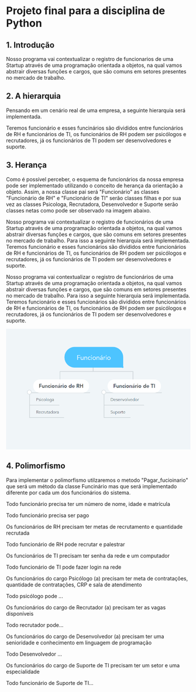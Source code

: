 # Projeto final para a disciplina de Python

## 1. Introdução

Nosso programa vai contextualizar o registro de funcionarios de uma Startup  através de uma programação orientada a objetos, na qual vamos abstrair diversas funções e cargos, que são comuns em setores presentes no mercado de trabalho.  

## 2. A hierarquia

Pensando em um cenário real de uma empresa, a seguinte hierarquia será implementada. 

Teremos funcionário e esses funcinários são divididos entre funcionários de RH e funcionários de TI, os funcionários de RH podem ser psicólogos e recrutadores, já os funcionários de TI podem ser desenvolvedores e suporte.

## 3. Herança

Como é possível perceber, o esquema de funcionários da nossa empresa pode ser implementado utilizando o conceito de herança da orientação a objeto. Assim, a nossa classe pai será "Funcionário" as classes "Funcionário de RH" e "Funcionário de TI" serão classes filhas e por sua vez as classes Psicologa, Recrutadora, Desenvolvedor e Suporte serão classes netas como pode ser observado na imagem abaixo.

Nosso programa vai contextualizar o registro de funcionários de uma Startup através de uma programação orientada a objetos, na qual vamos abstrair diversas funções e cargos, que são comuns em setores presentes no mercado de trabalho. Para isso a seguinte hierarquia será implementada. Teremos funcionário e esses funcionários são divididos entre funcionários de RH e funcionários de TI, os funcionários de RH podem ser psicólogos e recrutadores, já os funcionários de TI podem ser desenvolvedores e suporte. 

Nosso programa vai contextualizar o registro de funcionários de uma Startup através de uma programação orientada a objetos, na qual vamos abstrair diversas funções e cargos, que são comuns em setores presentes no mercado de trabalho. Para isso a seguinte hierarquia será implementada. Teremos funcionário e esses funcionários são divididos entre funcionários de RH e funcionários de TI, os funcionários de RH podem ser psicólogos e recrutadores, já os funcionários de TI podem ser desenvolvedores e suporte. 

![1.1](Imagens/hierarquiaFunc.png)

## 4. Polimorfismo

Para implementar o polimorfismo utilzaremos o metodo "Pagar_fucioinario" que será um método da classe Funcinário mas que será implementado diferente por cada um dos funcionários do sistema.

Todo funcionário precisa ter um número de nome, idade e matrícula  
    
Todo funcionário precisa ser pago
    
Os funcionários de RH precisam  ter metas de recrutamento e quantidade recrutada
    
Todo funcionário de RH pode recrutar e palestrar
    
Os funcionários de TI precisam ter senha da rede e um computador
    
Todo funcionário de TI pode fazer login na rede
    
Os funcionários do cargo Psicólogo (a) precisam ter meta de contratações, quantidade de contratações, CRP e sala de atendimento
    
Todo psicólogo pode ...
    
Os funcionários do cargo de Recrutador (a) precisam ter as vagas disponíveis
    
Todo recrutador pode...
    
Os funcionários do cargo de Desenvolvedor (a) precisam ter uma senioridade e conhecimento em linguagem de programação
    
Todo Desenvolvedor ...
    
Os funcionários do cargo de Suporte de TI precisam ter um setor e uma especialidade 
    
Todo funcionário de Suporte de TI...
